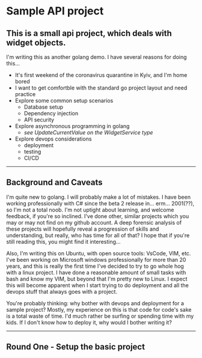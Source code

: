 # Sample API project
## This is a small api project, which deals with widget objects.  

I'm writing this as another golang demo.  I have several reasons for doing this...
- It's first weekend of the coronavirus quarantine in Kyiv, and I'm home bored
- I want to get comfortble with the standard go project layout and need practice
- Explore some common setup scenarios
    * Database setup
    * Dependency injection
    * API security
- Explore asynchronous programming in golang
    * _see UpdateCurrentValue on the WidgetService type_
- Explore devops considerations
    * deployment
    * testing
    * CI/CD

--- 
## Background and Caveats

I'm quite new to golang.  I will probably make a lot of mistakes. I have been working professionally with C# since the beta 2 release in... erm... 2001(??), so I'm not a total noob. I'm not uptight about learning, and welcome feedback, if you're so inclined. I've done other, similar projects which you may or may not find on my github account.  A deep forensic analysis of these projects will hopefully reveal a progression of skills and understanding, but really, who has time for all of that?  I hope that if you're still reading this, you might find it interesting...

Also, I'm writing this on Ubuntu, with open source tools: VsCode, VIM, etc.  I've been working on Microsoft windows professionally for more than 20 years, and this is really the first time I've decided to try to go whole hog with a linux project.  I have done a reasonable amount of small tasks with bash and know my VIM, but beyond that I'm pretty new to Linux.  I expect this will become apparent when I start trying to do deployment and all the devops stuff that always goes with a project.

You're probably thinking:  why bother with devops and deployment for a sample project?  Mostly, my experience on this is that code for code's sake is a total waste of time.  I'd much rather be surfing or spending time with my kids.  If I don't know how to deploy it, why would I bother writing it?

---
## Round One - Setup the basic project